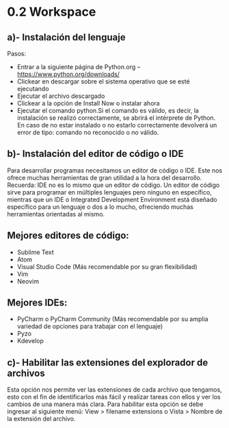 # **0.2 Workspace**

## **a)- Instalación del lenguaje**
Pasos:
* Entrar a la siguiente página de Python.org – https://www.python.org/downloads/ 
* Clickear en descargar sobre el sistema operativo que se esté ejecutando
* Ejecutar el archivo descargado
* Clickear a la opción de Install Now o instalar ahora
* Ejecutar el comando python.Si el comando es válido, es decir, la instalación se realizó correctamente, se abrirá el intérprete de Python. En caso de no estar instalado o no estarlo correctamente devolverá un error de tipo: comando no reconocido o no válido.

## **b)- Instalación del editor de código o IDE**
Para desarrollar programas necesitamos un editor de código o IDE. Este nos ofrece muchas herramientas de gran utilidad a la hora del desarrollo.  Recuerda: IDE no es lo mismo que un editor de código. Un editor de código sirve para programar en múltiples lenguajes pero ninguno en específico, mientras que un IDE  o Integrated  Development Environment está diseñado específico para un lenguaje o dos a lo mucho, ofreciendo muchas herramientas orientadas al mismo.

## **Mejores editores de código:**
* Sublime Text
* Atom
* Visual Studio Code (Más recomendable por su gran flexibilidad)
* Vim
* Neovim

## **Mejores IDEs:**
* PyCharm o PyCharm Community (Más recomendable por su amplia variedad de opciones para trabajar con el lenguaje)
* Pyzo
* Kdevelop

## **c)- Habilitar las extensiones del explorador de archivos**
Esta opción nos permite ver las extensiones de cada archivo que tengamos, esto con el fin de identificarlos más fácil y realizar tareas con ellos y ver los cambios de una manera más clara. Para habilitar esta opción se debe ingresar al siguiente menú:
View > filename extensions o Vista > Nombre de la extensión del archivo.